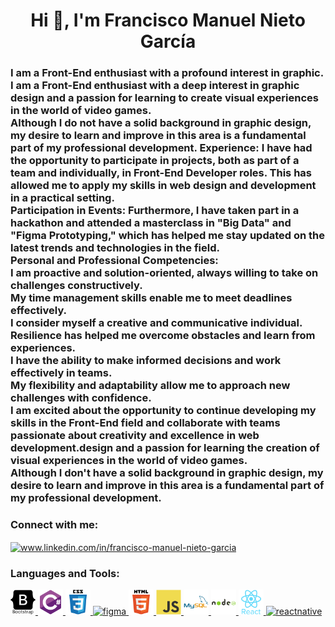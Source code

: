<h1 align="center">Hi 👋, I'm Francisco Manuel Nieto García</h1>
<h3 align="start">I am a Front-End enthusiast with a profound interest in graphic. <br> I am a Front-End enthusiast with a deep interest in graphic design and a passion for learning to create visual experiences in the world of video games.<br> Although I do not have a solid background in graphic design, my desire to learn and improve in this area is a fundamental part of my professional development. Experience: I have had the opportunity to participate in projects, both as part of a team and individually, in Front-End Developer roles. This has allowed me to apply my skills in web design and development in a practical setting.<br> Participation in Events: Furthermore, I have taken part in a hackathon and attended a masterclass in "Big Data" and "Figma Prototyping," which has helped me stay updated on the latest trends and technologies in the field.<br> Personal and Professional Competencies: <br>I am proactive and solution-oriented, always willing to take on challenges constructively.<br> My time management skills enable me to meet deadlines effectively.<br> I consider myself a creative and communicative individual.<br> Resilience has helped me overcome obstacles and learn from experiences.<br> I have the ability to make informed decisions and work effectively in teams.<br> My flexibility and adaptability allow me to approach new challenges with confidence.<br> I am excited about the opportunity to continue developing my skills in the Front-End field and collaborate with teams passionate about creativity and excellence in web development.design and a passion for learning the creation of visual experiences in the world of video games.<br> Although I don't have a solid background in graphic design, my desire to learn and improve in this area is a fundamental part of my professional development.</h3>

<h3 align="left">Connect with me:</h3>
<p align="left">
<a href="https://linkedin.com/in/www.linkedin.com/in/francisco-manuel-nieto-garcia" target="blank"><img align="center" src="https://raw.githubusercontent.com/rahuldkjain/github-profile-readme-generator/master/src/images/icons/Social/linked-in-alt.svg" alt="www.linkedin.com/in/francisco-manuel-nieto-garcia" height="30" width="40" /></a>
</p>

<h3 align="left">Languages and Tools:</h3>
<p align="left"> <a href="https://getbootstrap.com" target="_blank" rel="noreferrer"> <img src="https://raw.githubusercontent.com/devicons/devicon/master/icons/bootstrap/bootstrap-plain-wordmark.svg" alt="bootstrap" width="40" height="40"/> </a> <a href="https://www.w3schools.com/cs/" target="_blank" rel="noreferrer"> <img src="https://raw.githubusercontent.com/devicons/devicon/master/icons/csharp/csharp-original.svg" alt="csharp" width="40" height="40"/> </a> <a href="https://www.w3schools.com/css/" target="_blank" rel="noreferrer"> <img src="https://raw.githubusercontent.com/devicons/devicon/master/icons/css3/css3-original-wordmark.svg" alt="css3" width="40" height="40"/> </a> <a href="https://www.figma.com/" target="_blank" rel="noreferrer"> <img src="https://www.vectorlogo.zone/logos/figma/figma-icon.svg" alt="figma" width="40" height="40"/> </a> <a href="https://www.w3.org/html/" target="_blank" rel="noreferrer"> <img src="https://raw.githubusercontent.com/devicons/devicon/master/icons/html5/html5-original-wordmark.svg" alt="html5" width="40" height="40"/> </a> <a href="https://developer.mozilla.org/en-US/docs/Web/JavaScript" target="_blank" rel="noreferrer"> <img src="https://raw.githubusercontent.com/devicons/devicon/master/icons/javascript/javascript-original.svg" alt="javascript" width="40" height="40"/> </a> <a href="https://www.mysql.com/" target="_blank" rel="noreferrer"> <img src="https://raw.githubusercontent.com/devicons/devicon/master/icons/mysql/mysql-original-wordmark.svg" alt="mysql" width="40" height="40"/> </a> <a href="https://nodejs.org" target="_blank" rel="noreferrer"> <img src="https://raw.githubusercontent.com/devicons/devicon/master/icons/nodejs/nodejs-original-wordmark.svg" alt="nodejs" width="40" height="40"/> </a> <a href="https://reactjs.org/" target="_blank" rel="noreferrer"> <img src="https://raw.githubusercontent.com/devicons/devicon/master/icons/react/react-original-wordmark.svg" alt="react" width="40" height="40"/> </a> <a href="https://reactnative.dev/" target="_blank" rel="noreferrer"> <img src="https://reactnative.dev/img/header_logo.svg" alt="reactnative" width="40" height="40"/> </a> </p>
